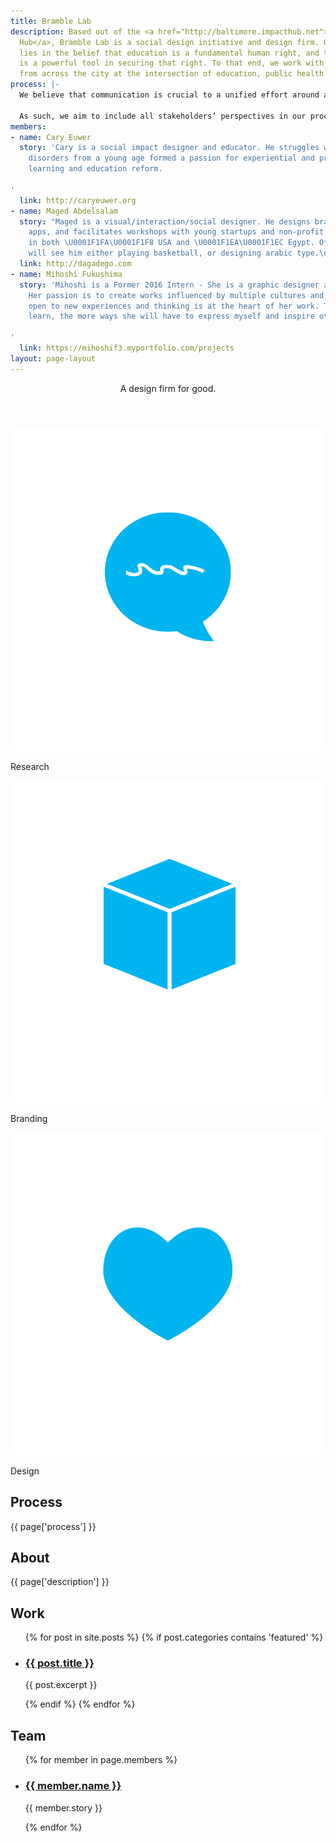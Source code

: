 ```yaml
---
title: Bramble Lab
description: Based out of the <a href="http://baltimore.impacthub.net">Baltimore Impact
  Hub</a>, Bramble Lab is a social design initiative and design firm. Our passion
  lies in the belief that education is a fundamental human right, and that design
  is a powerful tool in securing that right. To that end, we work with organizations
  from across the city at the intersection of education, public health and policy.
process: |-
  We believe that communication is crucial to a unified effort around any given problem. And to communication problems, intentions and ideas in a way that’s strategic, relevant and compelling,  design is an immensely powerful tool.

  As such, we aim to include all stakeholders’ perspectives in our process: the audience, policymakers, similar organizations, and others as needed. Social design is a tool to ground our understanding of a problem in the experience of the people going through it, thereby coming up with solutions from everyone involved.
members:
- name: Cary Euwer
  story: 'Cary is a social impact designer and educator. He struggles with learning
    disorders from a young age formed a passion for experiential and project-based
    learning and education reform.

'
  link: http://caryeuwer.org
- name: Maged Abdelsalam
  story: "Maged is a visual/interaction/social designer. He designs brands, codes
    apps, and facilitates workshops with young startups and non-profit organizations
    in both \U0001F1FA\U0001F1F8 USA and \U0001F1EA\U0001F1EC Egypt. Otherwise you
    will see him either playing basketball, or designing arabic type.\n"
  link: http://dagadego.com
- name: Mihoshi Fukushima
  story: 'Mihoshi is a Former 2016 Intern - She is a graphic designer and illustrator.
    Her passion is to create works influenced by multiple cultures and values. Being
    open to new experiences and thinking is at the heart of her work. The more she
    learn, the more ways she will have to express myself and inspire others.

'
  link: https://mihoshif3.myportfolio.com/projects
layout: page-layout
---
```


<header>
  <p>A design firm for good.</p>
</header>

<section id="services">
  <div class="row col_3">
    <div>
      <img src="/svg/research.svg"/>
      <p>Research</p>
    </div>
    <div>
      <img src="/svg/branding.svg"/>
      <p>Branding</p>
    </div>
    <div>
      <img src="/svg/design.svg"/>
      <p>Design</p>
    </div>
  </div>
<h2>Process</h2>
<p>{{ page['process'] }}</p>
</section>

<section id="about">
  <h2>About</h2>
  <p>{{ page['description'] }}</p>
</section>

<section id="work">
  <h2>Work</h2>
  <ul>
    {% for post in site.posts %}
      {% if post.categories contains 'featured' %}
      <li>
        <h3><a href="{{ post.url }}">{{ post.title }}</a></h3>
        <p>{{ post.excerpt }}</p>
      </li>
      {% endif %}
    {% endfor %}
  </ul>
</section>

<section id="team">
  <h2>Team</h2>
  <ul>
{% for member in page.members %}
    <li>
      <h3><a href="{{ member.link }}">{{ member.name }}</a></h3>
      <p>{{ member.story }}</p>
    </li>
{% endfor %}
  </ul>
</section>
